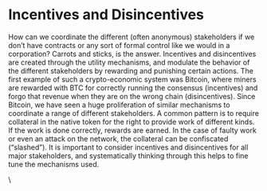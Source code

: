# Incentives and Disincentives

How can we coordinate the different (often anonymous) stakeholders if we don’t have contracts or any sort of formal control like we would in a corporation? Carrots and sticks, is the answer. Incentives and disincentives are created through the utility mechanisms, and modulate the behavior of the different stakeholders by rewarding and punishing certain actions. The first example of such a crypto-economic system was Bitcoin, where miners are rewarded with BTC for correctly running the consensus (incentives) and forgo that revenue when they are on the wrong chain (disincentives). Since Bitcoin, we have seen a huge proliferation of similar mechanisms to coordinate a range of different stakeholders. A common pattern is to require collateral in the native token for the right to provide work of different kinds. If the work is done correctly, rewards are earned. In the case of faulty work or even an attack on the network, the collateral can be confiscated (“slashed”). It is important to consider incentives and disincentives for all major stakeholders, and systematically thinking through this helps to fine tune the mechanisms used. &#x20;

\

